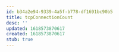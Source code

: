 ```yaml
---
id: b34a2e94-9339-4a5f-b778-df1691bc90b5
title: tcpConnectionCount
desc: ''
updated: 1618573870617
created: 1618573870617
stub: true
---
```



